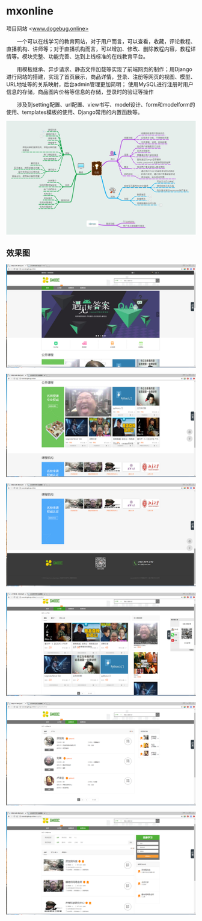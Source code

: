 # mxonline

项目网站 <www.dogebug.online>

　　一个可以在线学习的教育网站，对于用户而言，可以查看，收藏，评论教程、直播机构、讲师等；对于直播机构而言，可以增加、修改、删除教程内容，教程详情等。模块完整、功能完善、达到上线标准的在线教育平台。

　　用模板继承、异步请求、静态文件加载等实现了前端网页的制作；用Django进行网站的搭建，实现了首页展示，商品详情，登录、注册等网页的视图、模型、URL地址等的关系映射，后台admin管理更加简明； 使用MySQL进行注册时用户信息的存储，商品图片价格等信息的存储，登录时的验证等操作

　　涉及到setting配置、url配置、view书写、model设计、form和modelform的使用、templates模板的使用、Django常用的内置函数等。

![](https://raw.githubusercontent.com/yanshigou/yanshigou.github.io/master/img/t/mx.jpg)





## 效果图

![](https://raw.githubusercontent.com/yanshigou/yanshigou.github.io/master/img/t/mx1.png)

![](https://raw.githubusercontent.com/yanshigou/yanshigou.github.io/master/img/t/mx2.png)

![](https://raw.githubusercontent.com/yanshigou/yanshigou.github.io/master/img/t/mx3.png)

![](https://raw.githubusercontent.com/yanshigou/yanshigou.github.io/master/img/t/mx4.png)

![](https://raw.githubusercontent.com/yanshigou/yanshigou.github.io/master/img/t/mx5.png)

![](https://raw.githubusercontent.com/yanshigou/yanshigou.github.io/master/img/t/mx6.png)